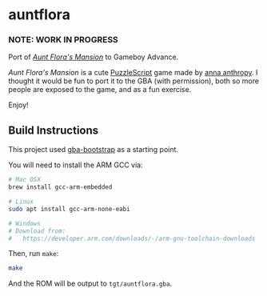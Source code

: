 auntflora
=========

### NOTE: WORK IN PROGRESS

Port of [_Aunt Flora's Mansion_](https://w.itch.io/aunt-floras-mansion) to Gameboy Advance.

_Aunt Flora's Mansion_ is a cute [PuzzleScript](https://www.puzzlescript.net/) game made by
[anna anthropy](https://w.itch.io/).  I thought it would be fun to port it to the GBA (with
permission), both so more people are exposed to the game, and as a fun exercise.

Enjoy!

Build Instructions
------------------

This project used [gba-bootstrap](https://github.com/AntonioND/gba-bootstrap) as a starting point.

You will need to install the ARM GCC via:

```bash
# Mac OSX
brew install gcc-arm-embedded

# Linux
sudo apt install gcc-arm-none-eabi

# Windows
# Download from:
#   https://developer.arm.com/downloads/-/arm-gnu-toolchain-downloads
```

Then, run `make`:

```bash
make
```

And the ROM will be output to `tgt/auntflora.gba`.
